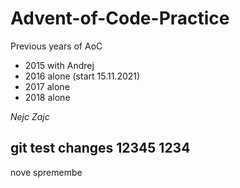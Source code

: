 # Advent-of-Code-Practice
Previous years of AoC

- 2015 with Andrej
- 2016 alone (start 15.11.2021)
- 2017 alone
- 2018 alone

*Nejc Zajc*

git test changes
12345
1234
----------------------

nove spremembe
